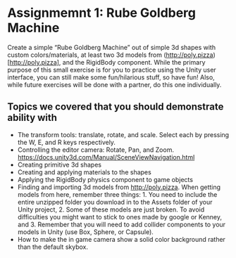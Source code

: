 # Assignmemnt 1: Rube Goldberg Machine
Create a simple “Rube Goldberg Machine” out of simple 3d shapes with custom colors/materials, at least two 3d models from (http://poly.pizza)[http://poly.pizza], and the RigidBody component. While the primary purpose of this small exercise is for you to practice using the Unity user interface, you can still make some fun/hilarious stuff, so have fun! Also, while future exercises will be done with a partner, do this one individually.

## Topics we covered that you should demonstrate ability with
- The transform tools: translate, rotate, and scale. Select each by pressing the W, E, and R keys respectively.
- Controlling the editor camera: Rotate, Pan, and Zoom. https://docs.unity3d.com/Manual/SceneViewNavigation.html
- Creating primitive 3d shapes
- Creating and applying materials to the shapes
- Applying the RigidBody physics component to game objects
- Finding and importing 3d models from http://poly.pizza. When getting models from here, remember three things: 1. You need to include the entire unzipped folder you download in to the Assets folder of your Unity project, 2. Some of these models are just broken. To avoid difficulties you might want to stick to ones made by google or Kenney, and 3. Remember that you will need to add collider components to your models in Unity (use Box, Sphere, or Capsule).
- How to make the in game camera show a solid color background rather than the default skybox.
